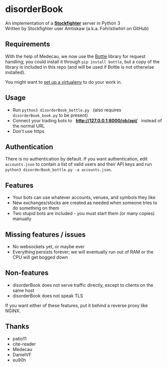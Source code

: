 # disorderBook
An implementation of a **[Stockfighter](http://stockfighter.io)** server in Python 3<br>
Written by Stockfighter user Amtiskaw (a.k.a. Fohristiwhirl on GitHub)

## Requirements

With the help of Medecau, we now use the [Bottle](http://bottlepy.org/) library for request handling; you could install it through `pip install bottle`, but a copy of the library is included in this repo (and will be used if Bottle is not otherwise installed).

You might want to [set up a virtualenv](http://docs.python-guide.org/en/latest/dev/virtualenvs/) to do your work in.

## Usage

* Run `python3 disorderBook_bottle.py` &nbsp; (also requires `disorderBook_book.py` to be present)
* Connect your trading bots to &nbsp; **http://127.0.0.1:8000/ob/api/** &nbsp; instead of the normal URL
* Don't use https

## Authentication

There is no authentication by default. If you want authentication, edit `accounts.json` to contain a list of valid users and their API keys and run `python3 disorderBook_bottle.py -a accounts.json`.

## Features

* Your bots can use whatever accounts, venues, and symbols they like
* New exchanges/stocks are created as needed when someone tries to do something on them
* Two stupid bots are included - you must start them (or many copies) manually

## Missing features / issues

* No websockets yet, or maybe ever
* Everything persists forever; we will eventually run out of RAM or the CPU will get bogged down

## Non-features

* disorderBook does not serve traffic directly, except to clients on the same host
* disorderBook does not speak TLS

If you want either of these features, put it behind a reverse proxy like NGINX.

## Thanks

* patio11
* cite-reader
* Medecau
* DanielVF
* eu90h
